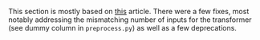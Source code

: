 This section is mostly based on [this](https://aws.amazon.com/blogs/machine-learning/preprocess-input-data-before-making-predictions-using-amazon-sagemaker-inference-pipelines-and-scikit-learn/) article. There were a few fixes, most notably addressing the mismatching number of inputs for the transformer (see dummy column in `preprocess.py`) as well as a few deprecations.